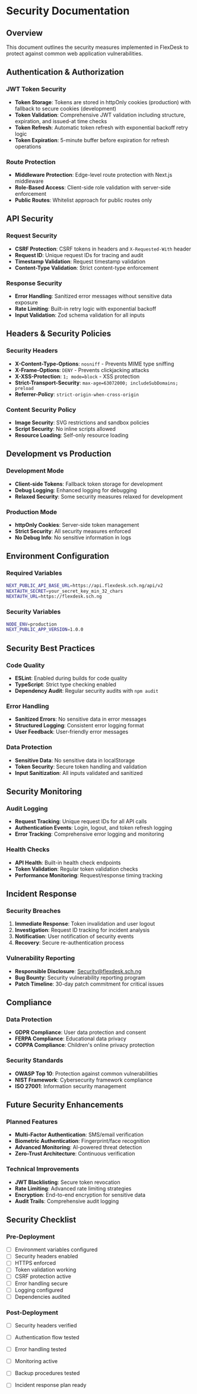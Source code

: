 # Security Documentation

## Overview
This document outlines the security measures implemented in FlexDesk to protect against common web application vulnerabilities.

## Authentication & Authorization

### JWT Token Security
- **Token Storage**: Tokens are stored in httpOnly cookies (production) with fallback to secure cookies (development)
- **Token Validation**: Comprehensive JWT validation including structure, expiration, and issued-at time checks
- **Token Refresh**: Automatic token refresh with exponential backoff retry logic
- **Token Expiration**: 5-minute buffer before expiration for refresh operations

### Route Protection
- **Middleware Protection**: Edge-level route protection with Next.js middleware
- **Role-Based Access**: Client-side role validation with server-side enforcement
- **Public Routes**: Whitelist approach for public routes only

## API Security

### Request Security
- **CSRF Protection**: CSRF tokens in headers and `X-Requested-With` header
- **Request ID**: Unique request IDs for tracing and audit
- **Timestamp Validation**: Request timestamp validation
- **Content-Type Validation**: Strict content-type enforcement

### Response Security
- **Error Handling**: Sanitized error messages without sensitive data exposure
- **Rate Limiting**: Built-in retry logic with exponential backoff
- **Input Validation**: Zod schema validation for all inputs

## Headers & Security Policies

### Security Headers
- **X-Content-Type-Options**: `nosniff` - Prevents MIME type sniffing
- **X-Frame-Options**: `DENY` - Prevents clickjacking attacks
- **X-XSS-Protection**: `1; mode=block` - XSS protection
- **Strict-Transport-Security**: `max-age=63072000; includeSubDomains; preload`
- **Referrer-Policy**: `strict-origin-when-cross-origin`

### Content Security Policy
- **Image Security**: SVG restrictions and sandbox policies
- **Script Security**: No inline scripts allowed
- **Resource Loading**: Self-only resource loading

## Development vs Production

### Development Mode
- **Client-side Tokens**: Fallback token storage for development
- **Debug Logging**: Enhanced logging for debugging
- **Relaxed Security**: Some security measures relaxed for development

### Production Mode
- **httpOnly Cookies**: Server-side token management
- **Strict Security**: All security measures enforced
- **No Debug Info**: No sensitive information in logs

## Environment Configuration

### Required Variables
```bash
NEXT_PUBLIC_API_BASE_URL=https://api.flexdesk.sch.ng/api/v2
NEXTAUTH_SECRET=your_secret_key_min_32_chars
NEXTAUTH_URL=https://flexdesk.sch.ng
```

### Security Variables
```bash
NODE_ENV=production
NEXT_PUBLIC_APP_VERSION=1.0.0
```

## Security Best Practices

### Code Quality
- **ESLint**: Enabled during builds for code quality
- **TypeScript**: Strict type checking enabled
- **Dependency Audit**: Regular security audits with `npm audit`

### Error Handling
- **Sanitized Errors**: No sensitive data in error messages
- **Structured Logging**: Consistent error logging format
- **User Feedback**: User-friendly error messages

### Data Protection
- **Sensitive Data**: No sensitive data in localStorage
- **Token Security**: Secure token handling and validation
- **Input Sanitization**: All inputs validated and sanitized

## Security Monitoring

### Audit Logging
- **Request Tracking**: Unique request IDs for all API calls
- **Authentication Events**: Login, logout, and token refresh logging
- **Error Tracking**: Comprehensive error logging and monitoring

### Health Checks
- **API Health**: Built-in health check endpoints
- **Token Validation**: Regular token validation checks
- **Performance Monitoring**: Request/response timing tracking

## Incident Response

### Security Breaches
1. **Immediate Response**: Token invalidation and user logout
2. **Investigation**: Request ID tracking for incident analysis
3. **Notification**: User notification of security events
4. **Recovery**: Secure re-authentication process

### Vulnerability Reporting
- **Responsible Disclosure**: Security@flexdesk.sch.ng
- **Bug Bounty**: Security vulnerability reporting program
- **Patch Timeline**: 30-day patch commitment for critical issues

## Compliance

### Data Protection
- **GDPR Compliance**: User data protection and consent
- **FERPA Compliance**: Educational data privacy
- **COPPA Compliance**: Children's online privacy protection

### Security Standards
- **OWASP Top 10**: Protection against common vulnerabilities
- **NIST Framework**: Cybersecurity framework compliance
- **ISO 27001**: Information security management

## Future Security Enhancements

### Planned Features
- **Multi-Factor Authentication**: SMS/email verification
- **Biometric Authentication**: Fingerprint/face recognition
- **Advanced Monitoring**: AI-powered threat detection
- **Zero-Trust Architecture**: Continuous verification

### Technical Improvements
- **JWT Blacklisting**: Secure token revocation
- **Rate Limiting**: Advanced rate limiting strategies
- **Encryption**: End-to-end encryption for sensitive data
- **Audit Trails**: Comprehensive audit logging

## Security Checklist

### Pre-Deployment
- [ ] Environment variables configured
- [ ] Security headers enabled
- [ ] HTTPS enforced
- [ ] Token validation working
- [ ] CSRF protection active
- [ ] Error handling secure
- [ ] Logging configured
- [ ] Dependencies audited

### Post-Deployment
- [ ] Security headers verified
- [ ] Authentication flow tested
- [ ] Error handling tested
- [ ] Monitoring active
- [ ] Backup procedures tested
- [ ] Incident response plan ready

